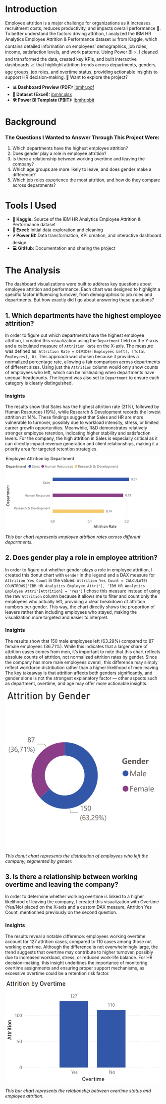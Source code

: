# Introduction
Employee attrition is a major challenge for organizations as it increases recruitment costs, reduces productivity, and impacts overall performance 👥.
To better understand the factors driving attrition, I analyzed the IBM HR Analytics Employee Attrition & Performance dataset 📊 from Kaggle, which contains detailed information
on employees’ demographics, job roles, income, satisfaction levels, and work patterns. Using Power BI ⚡, I cleaned and transformed the data, created key KPIs,
and built interactive dashboards 📈 that highlight attrition trends across departments, genders, age groups, job roles, and overtime status, providing actionable insights
to support HR decision-making.
🔗 Want to explore the project?
- **📊 Dashboard Preview (PDF):** [ibmhr.pdf](ibmhr.pdf)
- **📑 Dataset (Excel):** [ibmhr.xlsx](ibmhr.xlsx)
- **🛠️ Power BI Template (PBIT):** [ibmhr.pbit](ibmhr.pbit)
# Background
### The Questions I Wanted to Answer Through This Project Were:
1. Which departments have the highest employee attrition?
2. Does gender play a role in employee attrition?
3. Is there a relationship between working overtime and leaving the company?
4. Which age groups are more likely to leave, and does gender make a difference?
5. Which job roles experience the most attrition, and how do they compare across departments?
# Tools I Used
- **📂 Kaggle:** Source of the IBM HR Analytics Employee Attrition & Performance dataset
- **📝 Excel:** Initial data exploration and cleaning
- **⚡ Power BI:** Data transformation, KPI creation, and interactive dashboard design
- **💻 GitHub:** Documentation and sharing the project
# The Analysis
The dashboard visualizations were built to address key questions about employee attrition and performance. Each chart was designed to highlight a specific factor influencing
turnover, from demographics to job roles and departments. But how exactly did I go about answering these questions?
## 1. Which departments have the highest employee attrition?
In order to figure out which departments have the highest employee attrition, I created this visualization using the `Department` field on the Y-axis and a calculated measure
of `Attrition Rate` on the X-axis. The measure was defined as: `Attrition Rate = DIVIDE([Employees Left], [Total Employees], 0)`. This approach was chosen because it
provides a normalized percentage rate, allowing a fair comparison across departments of different sizes. Using just the `Attrition` column would only show counts of
employees who left, which can be misleading when departments have unequal headcounts. The legend was also set to `Department` to ensure each category is clearly
distinguished.
### Insights
The results show that Sales has the highest attrition rate (21%), followed by Human Resources (19%), while Research & Development records the lowest attrition at 14%. These
findings suggest that Sales and HR are more vulnerable to turnover, possibly due to workload intensity, stress, or limited career growth opportunities. Meanwhile, R&D
demonstrates relatively stronger employee retention, indicating higher stability and satisfaction levels. For the company, the high attrition in Sales is especially critical
as it can directly impact revenue generation and client relationships, making it a priority area for targeted retention strategies.

![firstVisual](/assets/one.png)

*This bar chart represents employee attrition rates across different departments.*

## 2. Does gender play a role in employee attrition?
In order to figure out whether gender plays a role in employee attrition, I created this donut chart with `Gender` in the legend and a DAX measure for `Attrition Yes Count` in the values: `Attrition Yes Count = CALCULATE(
    COUNTROWS('IBM HR Analytics Employee Attri'),
    'IBM HR Analytics Employee Attri'[Attrition] = "Yes")` 
I chose this measure instead of using the raw `Attrition` column because it allows me to filter and count only the employees who actually left, providing a clear breakdown
of attrition numbers per gender. This way, the chart directly shows the proportion of leavers rather than including employees who stayed, making the visualization more
targeted and easier to interpret.
### Insights
The results show that 150 male employees left (63.29%) compared to 87 female employees (36.71%). While this indicates that a larger share of attrition cases comes from men,
it’s important to note that this chart reflects absolute counts of attrition, not normalized attrition rates by gender. Since the company has more male employees overall,
this difference may simply reflect workforce distribution rather than a higher likelihood of men leaving. The key takeaway is that attrition affects both genders
significantly, and gender alone is not the strongest explanatory factor — other aspects such as department, overtime, and age may offer more actionable insights.

![secondVisual](/assets/two.png)

*This donut chart represents the distribution of employees who left the company, segmented by gender.*

## 3. Is there a relationship between working overtime and leaving the company?
In order to determine whether working overtime is linked to a higher likelihood of leaving the company, I created this visualization with Overtime (Yes/No) placed on the
X-axis and a custom DAX measure, Attrition Yes Count, mentionned previously on the second question.
### Insights
The results reveal a notable difference: employees working overtime account for 127 attrition cases, compared to 110 cases among those not working overtime. Although the
difference is not overwhelmingly large, the trend suggests that overtime may contribute to higher turnover, possibly due to increased workload, stress, or reduced work-life
balance. For HR decision-making, this insight underlines the importance of monitoring overtime assignments and ensuring proper support mechanisms, as excessive overtime
could be a retention risk factor.

![thirdVisual](/assets/three.png)

*This bar chart represents the relationship between overtime status and employee attrition.*
